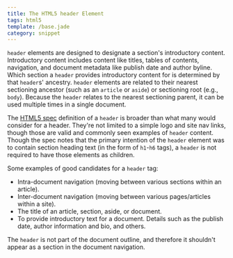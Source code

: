 ```yaml
---
title: The HTML5 header Element
tags: html5
template: /base.jade
category: snippet
---
```


`header` elements are designed to designate a section's introductory content. Introductory content includes content like titles, tables of contents, navigation, and document metadata like publish date and author byline. Which section a `header` provides introductory content for is determined by that `header`s' ancestry. `header` elements are related to their nearest sectioning ancestor (such as an `article` or `aside`) or sectioning root (e.g., `body`). Because the `header` relates to the nearest sectioning parent, it can be used multiple times in a single document.

The [HTML5 spec](http://www.w3.org/TR/html5/sections.html#the-header-element) definition of a `header` is broader than what many would consider for a header. They're not limited to a simple logo and site nav links, though those are valid and commonly seen examples of `header` content. Though the spec notes that the primary intention of the `header` element was to contain section heading text (in the form of `h1`-`h6` tags), a `header` is not required to have those elements as children.

Some examples of good candidates for a `header` tag:

* Intra-document navigation (moving between various sections within an article).
* Inter-document navigation (moving between various pages/articles within a site).
* The title of an article, section, aside, or document.
* To provide introductory text for a document. Details such as the publish date, author information and bio, and others.

The `header` is not part of the document outline, and therefore it shouldn't appear as a section in the document navigation.
